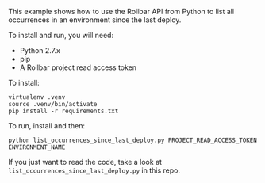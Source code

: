 This example shows how to use the Rollbar API from Python to list all occurrences in an environment since the last deploy.

To install and run, you will need:

- Python 2.7.x
- pip
- A Rollbar project read access token

To install:

```
virtualenv .venv
source .venv/bin/activate
pip install -r requirements.txt
```

To run, install and then:

```
python list_occurrences_since_last_deploy.py PROJECT_READ_ACCESS_TOKEN ENVIRONMENT_NAME
```

If you just want to read the code, take a look at `list_occurrences_since_last_deploy.py` in this repo.
